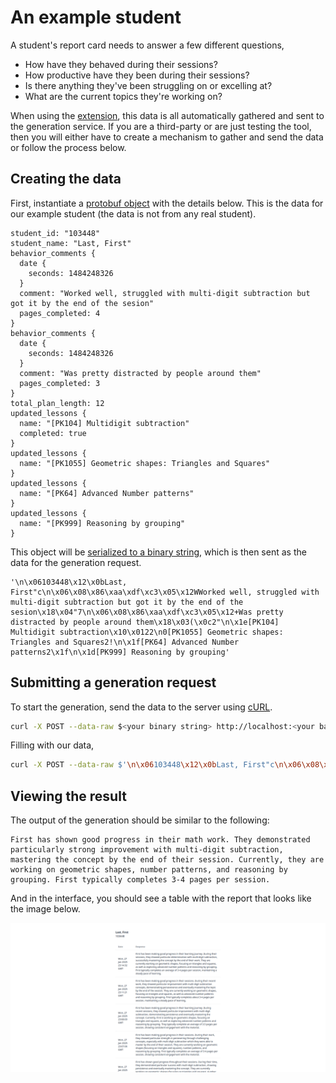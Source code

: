 # An example student

A student's report card needs to answer a few different questions,
* How have they behaved during their sessions?
* How productive have they been during their sessions?
* Is there anything they've been struggling on or excelling at?
* What are the current topics they're working on?

When using the [extension](../extension/), this data is all automatically gathered and sent to the generation service. If you are a third-party or are just testing the tool, then you will either have to create a mechanism to gather and send the data or follow the process below.

## Creating the data

First, instantiate a [protobuf object](../proto/student_details.proto) with the details below. This is the data for our example student (the data is not from any real student).
```
student_id: "103448"
student_name: "Last, First"
behavior_comments {
  date {
    seconds: 1484248326
  }
  comment: "Worked well, struggled with multi-digit subtraction but got it by the end of the sesion"
  pages_completed: 4
}
behavior_comments {
  date {
    seconds: 1484248326
  }
  comment: "Was pretty distracted by people around them"
  pages_completed: 3
}
total_plan_length: 12
updated_lessons {
  name: "[PK104] Multidigit subtraction"
  completed: true
}
updated_lessons {
  name: "[PK1055] Geometric shapes: Triangles and Squares"
}
updated_lessons {
  name: "[PK64] Advanced Number patterns"
}
updated_lessons {
  name: "[PK999] Reasoning by grouping"
}
```

This object will be [serialized to a binary string](https://googleapis.dev/python/protobuf/latest/google/protobuf/message.html#google.protobuf.message.Message.SerializeToString), which is then sent as the data for the generation request.

```
'\n\x06103448\x12\x0bLast, First"c\n\x06\x08\x86\xaa\xdf\xc3\x05\x12WWorked well, struggled with multi-digit subtraction but got it by the end of the sesion\x18\x04"7\n\x06\x08\x86\xaa\xdf\xc3\x05\x12+Was pretty distracted by people around them\x18\x03(\x0c2"\n\x1e[PK104] Multidigit subtraction\x10\x0122\n0[PK1055] Geometric shapes: Triangles and Squares2!\n\x1f[PK64] Advanced Number patterns2\x1f\n\x1d[PK999] Reasoning by grouping'
```

## Submitting a generation request

To start the generation, send the data to the server using [cURL](https://curl.se/).

```bash
curl -X POST --data-raw $<your binary string> http://localhost:<your backend port>/generate
```

Filling with our data,

```bash
curl -X POST --data-raw $'\n\x06103448\x12\x0bLast, First"c\n\x06\x08\x86\xaa\xdf\xc3\x05\x12WWorked well, struggled with multi-digit subtraction but got it by the end of the sesion\x18\x04"7\n\x06\x08\x86\xaa\xdf\xc3\x05\x12+Was pretty distracted by people around them\x18\x03(\x0c2"\n\x1e[PK104] Multidigit subtraction\x10\x0122\n0[PK1055] Geometric shapes: Triangles and Squares2!\n\x1f[PK64] Advanced Number patterns2\x1f\n\x1d[PK999] Reasoning by grouping' http://localhost:3000/generate
```

## Viewing the result

The output of the generation should be similar to the following:
```
First has shown good progress in their math work. They demonstrated particularly strong improvement with multi-digit subtraction, mastering the concept by the end of their session. Currently, they are working on geometric shapes, number patterns, and reasoning by grouping. First typically completes 3-4 pages per session.
```

And in the interface, you should see a table with the report that looks like the image below.

![image of ui](ui-screenshot.png)